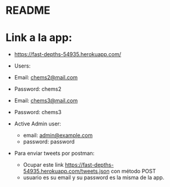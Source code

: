 # README


# Link a la app:

* https://fast-depths-54935.herokuapp.com/

* Users:

* Email: chems2@mail.com
* Password: chems2

* Email: chems3@mail.com
* Password: chems3

* Active Admin user:

    * email: admin@example.com 
    * password: password 
    
* Para enviar tweets por postman: 
    * Ocupar este link https://fast-depths-54935.herokuapp.com/tweets.json con método POST
    * usuario es su email y su password es la misma de la app.